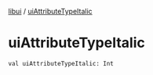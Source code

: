 [libui](index.md) / [uiAttributeTypeItalic](./ui-attribute-type-italic.md)

# uiAttributeTypeItalic

`val uiAttributeTypeItalic: Int`